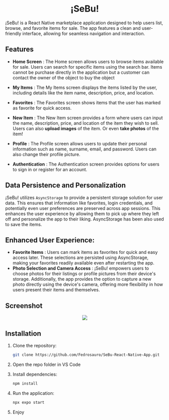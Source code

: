 <h1 align="center">¡SeBu!</h1>

¡SeBu! is a React Native marketplace application designed to help users list, browse, and favorite items for sale. The app features a clean and user-friendly interface, allowing for seamless navigation and interaction.

## Features

- **Home Screen** : The Home screen allows users to browse items available for sale. Users can search for specific items using the search bar. Items cannot be purchase directly in the application but a customer can
  contact the owner of the object to buy the object

- **My Items** : The My Items screen displays the items listed by the user, including details like the item name, description, price, and location.

- **Favorites** : The Favorites screen shows items that the user has marked as favorite for quick access.

- **New Item** : The New Item screen provides a form where users can input the name, description, price, and location of the item they wish to sell. Users can also **upload images** of the item. Or even **take photos** of the item!

- **Profile** : The Profile screen allows users to update their personal information such as name, surname, email, and password. Users can also change their profile picture.

- **Authentication** : The Authentication screen provides options for users to sign in or register for an account.

## Data Persistence and Personalization

¡SeBu! utilizes ```AsyncStorage``` to provide a persistent storage solution for user data. This ensures that information like favorites, login credentials, and potentially even user preferences are preserved across app sessions. This enhances the user experience by allowing them to pick up where 
they left off and personalize the app to their liking. AsyncStorage has been also used to save the items.

## Enhanced User Experience:
- **Favorite Items** : Users can mark items as favorites for quick and easy access later. These selections are persisted using AsyncStorage, making your favorites readily available even after restarting the app.
- **Photo Selection and Camera Access** : ¡SeBu! empowers users to choose photos for their listings or profile pictures from their device's storage. Additionally, the app provides the option to capture a new photo directly using the device's camera, offering more flexibility in how users present their items and themselves.

## Screenshot

<p align="center">
  <img src="https://github.com/Fedrosauro/SeBu-React-Native-App/assets/67149530/23312039-b6bf-4f85-8fc9-19b7ef11f02e">
</p>

## Installation

1. Clone the repository:

   ```bash
   git clone https://github.com/Fedrosauro/SeBu-React-Native-App.git
   ```

2. Open the repo folder in VS Code
3. Install dependencies:

    ```bash
    npm install
      ```
4. Run the application:

    ```bash
    npx expo start
      ```
5. Enjoy
